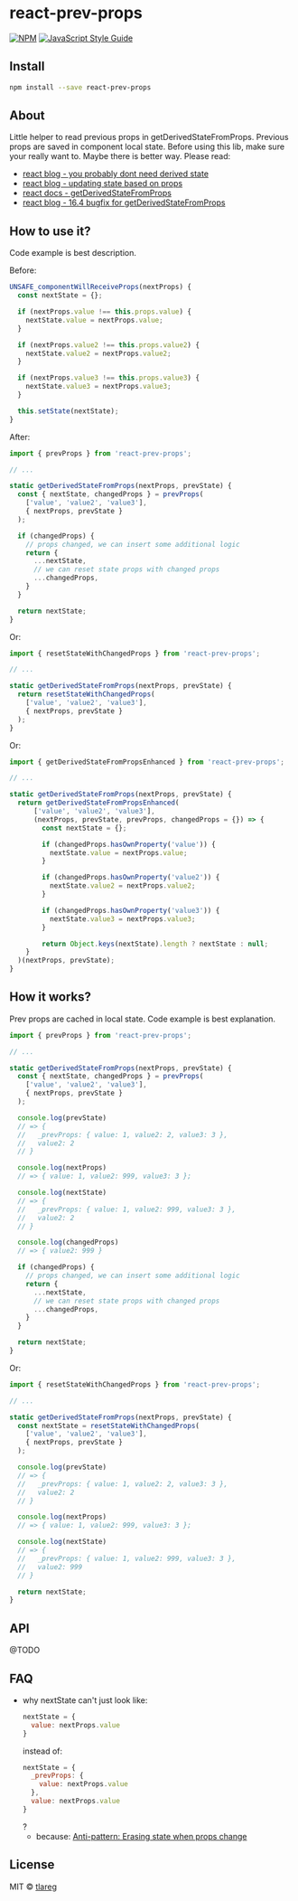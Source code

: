 # react-prev-props

>

[![NPM](https://img.shields.io/npm/v/react-prev-props.svg)](https://www.npmjs.com/package/react-prev-props) [![JavaScript Style Guide](https://img.shields.io/badge/code_style-standard-brightgreen.svg)](https://standardjs.com)

## Install

```bash
npm install --save react-prev-props
```

## About

Little helper to read previous props in getDerivedStateFromProps. Previous props are saved in component local state.
Before using this lib, make sure your really want to. Maybe there is better way. Please read:

- [react blog - you probably dont need derived state](https://reactjs.org/blog/2018/06/07/you-probably-dont-need-derived-state.html)
- [react blog - updating state based on props](https://reactjs.org/blog/2018/03/27/update-on-async-rendering.html#updating-state-based-on-props)
- [react docs - getDerivedStateFromProps](https://reactjs.org/docs/react-component.html#static-getderivedstatefromprops)
- [react blog - 16.4 bugfix for getDerivedStateFromProps](https://reactjs.org/blog/2018/05/23/react-v-16-4.html#bugfix-for-getderivedstatefromprops)

## How to use it?

Code example is best description.

Before:

```jsx
UNSAFE_componentWillReceiveProps(nextProps) {
  const nextState = {};

  if (nextProps.value !== this.props.value) {
    nextState.value = nextProps.value;
  }

  if (nextProps.value2 !== this.props.value2) {
    nextState.value2 = nextProps.value2;
  }

  if (nextProps.value3 !== this.props.value3) {
    nextState.value3 = nextProps.value3;
  }

  this.setState(nextState);
}
```

After:

```jsx
import { prevProps } from 'react-prev-props';

// ...

static getDerivedStateFromProps(nextProps, prevState) {
  const { nextState, changedProps } = prevProps(
    ['value', 'value2', 'value3'],
    { nextProps, prevState }
  );

  if (changedProps) {
    // props changed, we can insert some additional logic
    return {
      ...nextState,
      // we can reset state props with changed props
      ...changedProps,
    }
  }

  return nextState;
}
```

Or:

```jsx
import { resetStateWithChangedProps } from 'react-prev-props';

// ...

static getDerivedStateFromProps(nextProps, prevState) {
  return resetStateWithChangedProps(
    ['value', 'value2', 'value3'],
    { nextProps, prevState }
  );
}
```

Or:

```jsx
import { getDerivedStateFromPropsEnhanced } from 'react-prev-props';

// ...

static getDerivedStateFromProps(nextProps, prevState) {
  return getDerivedStateFromPropsEnhanced(
      ['value', 'value2', 'value3'],
      (nextProps, prevState, prevProps, changedProps = {}) => {
        const nextState = {};

        if (changedProps.hasOwnProperty('value')) {
          nextState.value = nextProps.value;
        }

        if (changedProps.hasOwnProperty('value2')) {
          nextState.value2 = nextProps.value2;
        }

        if (changedProps.hasOwnProperty('value3')) {
          nextState.value3 = nextProps.value3;
        }

        return Object.keys(nextState).length ? nextState : null;
    }
  )(nextProps, prevState);
}
```

## How it works?

Prev props are cached in local state.
Code example is best explanation.

```jsx
import { prevProps } from 'react-prev-props';

// ...

static getDerivedStateFromProps(nextProps, prevState) {
  const { nextState, changedProps } = prevProps(
    ['value', 'value2', 'value3'],
    { nextProps, prevState }
  );

  console.log(prevState)
  // => {
  //   _prevProps: { value: 1, value2: 2, value3: 3 },
  //   value2: 2
  // }

  console.log(nextProps)
  // => { value: 1, value2: 999, value3: 3 };

  console.log(nextState)
  // => {
  //   _prevProps: { value: 1, value2: 999, value3: 3 },
  //   value2: 2
  // }

  console.log(changedProps)
  // => { value2: 999 }

  if (changedProps) {
    // props changed, we can insert some additional logic
    return {
      ...nextState,
      // we can reset state props with changed props
      ...changedProps,
    }
  }

  return nextState;
}
```

Or:

```jsx
import { resetStateWithChangedProps } from 'react-prev-props';

// ...

static getDerivedStateFromProps(nextProps, prevState) {
  const nextState = resetStateWithChangedProps(
    ['value', 'value2', 'value3'],
    { nextProps, prevState }
  );

  console.log(prevState)
  // => {
  //   _prevProps: { value: 1, value2: 2, value3: 3 },
  //   value2: 2
  // }

  console.log(nextProps)
  // => { value: 1, value2: 999, value3: 3 };

  console.log(nextState)
  // => {
  //   _prevProps: { value: 1, value2: 999, value3: 3 },
  //   value2: 999
  // }

  return nextState;
}
```

## API

@TODO

## FAQ

- why nextState can't just look like:
  ```js
  nextState = {
    value: nextProps.value
  }
  ```
  instead of:
  ```js
  nextState = {
    _prevProps: {
      value: nextProps.value
    },
    value: nextProps.value
  }
  ```
  ?
  - because: [Anti-pattern: Erasing state when props change](https://reactjs.org/blog/2018/06/07/you-probably-dont-need-derived-state.html#anti-pattern-erasing-state-when-props-change)

## License

MIT © [tlareg](https://github.com/tlareg)
